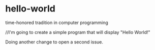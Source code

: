 # hello-world
time-honored tradition in computer programming

//I'm going to create a simple program that will display "Hello World!"

Doing another change to open a second issue.

